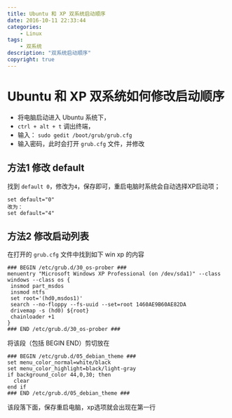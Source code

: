 ```yaml
---
title: Ubuntu 和 XP 双系统启动顺序
date: 2016-10-11 22:33:44
categories:
	- Linux
tags:
	- 双系统
description: "双系统启动顺序"
copyright: true
---
```


# Ubuntu 和 XP 双系统如何修改启动顺序

+ 将电脑启动进入 Ubuntu 系统下，
+ `ctrl + alt + t` 调出终端，
+ 输入： `sudo gedit /boot/grub/grub.cfg`
+ 输入密码，此时会打开 `grub.cfg` 文件，并修改


## 方法1 修改 default

找到 `default 0`，修改为`4`，保存即可，重启电脑时系统会自动选择XP启动项；
```
set default="0"
改为：
set default="4"
```

## 方法2 修改启动列表
在打开的 `grub.cfg` 文件中找到如下 win xp 的内容

```
### BEGIN /etc/grub.d/30_os-prober ###
menuentry "Microsoft Windows XP Professional (on /dev/sda1)" --class windows --class os {
 insmod part_msdos
 insmod ntfs
 set root='(hd0,msdos1)'
 search --no-floppy --fs-uuid --set=root 1460AE9B60AE82DA
 drivemap -s (hd0) ${root}
 chainloader +1
}
### END /etc/grub.d/30_os-prober ###
```

将该段（包括 BEGIN END）剪切放在

```
### BEGIN /etc/grub.d/05_debian_theme ###
set menu_color_normal=white/black
set menu_color_highlight=black/light-gray
if background_color 44,0,30; then
  clear
end if
### END /etc/grub.d/05_debian_theme ###
```

该段落下面，保存重启电脑，xp选项就会出现在第一行
